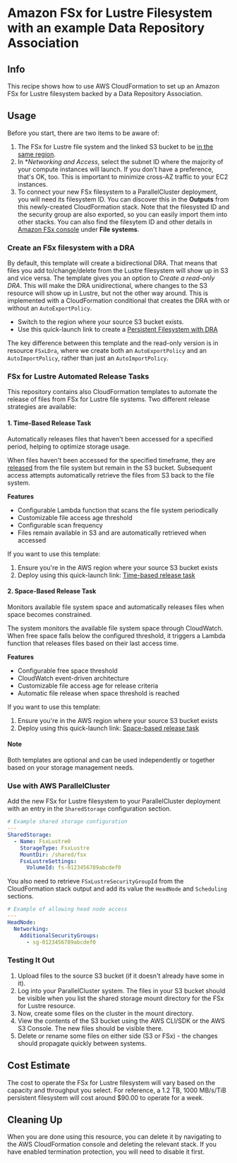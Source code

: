 # Amazon FSx for Lustre Filesystem with an example Data Repository Association

## Info

This recipe shows how to use AWS CloudFormation to set up an Amazon FSx for Lustre filesystem backed by a Data Repository Association.

## Usage

Before you start, there are two items to be aware of:

1. The FSx for Lustre file system and the linked S3 bucket to be [in the same region](https://docs.aws.amazon.com/fsx/latest/LustreGuide/autoimport-data-repo-dra.html#auto-import-prereqs-dra). 
2. In **Networking and Access*, select the subnet ID where the majority of your compute instances will launch. If you don't have a preference, that's OK, too. This is important to minimize cross-AZ traffic to your EC2 instances.
3. To connect your new FSx filesystem to a ParallelCluster deployment, you will need its filesystem ID. You can discover this in the **Outputs** from this newly-created CloudFormation stack. Note that the filesysted ID and the security group are also exported, so you can easily import them into other stacks. You can also find the filesytem ID and other details in [Amazon FSx console](https://console.aws.amazon.com/fsx/home) under **File systems**.

### Create an FSx filesystem with a DRA

By default, this template will create a bidirectional DRA. That means that files you add to/change/delete from the Lustre filesystem will show up in S3 and vice versa. The template gives you an option to *Create a read-only DRA*. This will make the DRA unidirectional, where changes to the S3 resource will show up in Lustre, but not the other way around. This is implemented with a CloudFormation conditional that creates the DRA with or without an `AutoExportPolicy`. 

* Switch to the region where your source S3 bucket exists.
* Use this quick-launch link to create a [Persistent Filesystem with DRA](https://console.aws.amazon.com/cloudformation/home?region=us-east-2#/stacks/create/review?stackName=fsxl-dra&templateURL=https://aws-hpc-recipes.s3.us-east-1.amazonaws.com/main/recipes/storage/fsx_lustre_s3_dra/assets/persistent-dra.yaml)

The key difference between this template and the read-only version is in resource `FSxLDra`, where we create both an `AutoExportPolicy` and an `AutoImportPolicy`, rather than just an `AutoImportPolicy`.

### FSx for Lustre Automated Release Tasks

This repository contains also CloudFormation templates to automate the release of files from FSx for Lustre file systems. Two different release strategies are available:

#### 1. Time-Based Release Task

Automatically releases files that haven't been accessed for a specified period, helping to optimize storage usage.

When files haven't been accessed for the specified timeframe, they are [released](https://docs.aws.amazon.com/fsx/latest/LustreGuide/release-files-task.html) from the file system but remain in the S3 bucket. Subsequent access attempts automatically retrieve the files from S3 back to the file system.

**Features**
- Configurable Lambda function that scans the file system periodically
- Customizable file access age threshold
- Configurable scan frequency
- Files remain available in S3 and are automatically retrieved when accessed

If you want to use this template:

1. Ensure you're in the AWS region where your source S3 bucket exists
2. Deploy using this quick-launch link: [Time-based release task](https://console.aws.amazon.com/cloudformation/home?region=us-east-2#/stacks/create/review?stackName=fsxl-timebased-release&templateURL=https://aws-hpc-recipes.s3.us-east-1.amazonaws.com/main/recipes/storage/fsx_lustre_s3_dra/assets/fsxl-time_based-release.yaml)

#### 2. Space-Based Release Task

Monitors available file system space and automatically releases files when space becomes constrained.

The system monitors the available file system space through CloudWatch. When free space falls below the configured threshold, it triggers a Lambda function that releases files based on their last access time.

**Features**

- Configurable free space threshold
- CloudWatch event-driven architecture
- Customizable file access age for release criteria
- Automatic file release when space threshold is reached

If you want to use this template:

1. Ensure you're in the AWS region where your source S3 bucket exists
2. Deploy using this quick-launch link: [Space-based release task](https://console.aws.amazon.com/cloudformation/home?region=us-east-2#/stacks/create/review?stackName=fsxl-spacebased-release&templateURL=https://aws-hpc-recipes.s3.us-east-1.amazonaws.com/main/recipes/storage/fsx_lustre_s3_dra/assets/fsxl-space_based-release.yaml)

#### Note

Both templates are optional and can be used independently or together based on your storage management needs.

### Use with AWS ParallelCluster

Add the new FSx for Lustre filesystem to your ParallelCluster deployment with an entry in the `SharedStorage` configuration section. 

```yaml
# Example shared storage configuration
---
SharedStorage:
  - Name: FsxLustre0
    StorageType: FsxLustre
    MountDir: /shared/fsx
    FsxLustreSettings:
      VolumeId: fs-0123456789abcdef0
```

You also need to retrieve `FSxLustreSecurityGroupId` from the CloudFormation stack output and add its value the `HeadNode` and `Scheduling` sections.

```yaml
# Example of allowing head node access
---
HeadNode:
  Networking:
    AdditionalSecurityGroups:
      - sg-0123456789abcdef0
```

### Testing It Out

1. Upload files to the source S3 bucket (if it doesn't already have some in it). 
2. Log into your ParallelCluster system. The files in your S3 bucket should be visible when you list the shared storage mount directory for the FSx for Lustre resource. 
3. Now, create some files on the cluster in the mount directory. 
4. View the contents of the S3 bucket using the AWS CLI/SDK or the AWS S3 Console. The new files should be visible there.
5. Delete or rename some files on either side (S3 or FSx) - the changes should propagate quickly between systems.

## Cost Estimate

The cost to operate the FSx for Lustre filesystem will vary based on the capacity and throughput you select. For reference, a 1.2 TB, 1000 MB/s/TiB persistent filesystem will cost around $90.00 to operate for a week. 

## Cleaning Up

When you are done using this resource, you can delete it by navigating to the AWS CloudFormation console and deleting the relevant stack. If you have enabled termination protection, you will need to disable it first.
